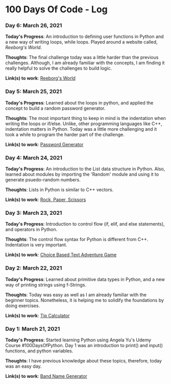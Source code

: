 # 100 Days Of Code - Log

### Day 6: March 26, 2021

**Today's Progress**: An introduction to defining user functions in Python and a new way of writing loops, while loops. Played around a website called, _Reeborg's World_.

**Thoughts**: The final challenge today was a little harder than the previous challenges. Although, I am already familiar with the concepts, I am finding it really helpful to solve the challenges to build logic.

**Link(s) to work**: [Reeborg's World](https://reeborg.ca/reeborg.html?lang=en&mode=python&menu=worlds%2Fmenus%2Freeborg_intro_en.json&name=Maze&url=worlds%2Ftutorial_en%2Fmaze1.json)

### Day 5: March 25, 2021

**Today's Progress**: Learned about the loops in python, and applied the concept to build a random password generator.

**Thoughts**: The most important thing to keep in mind is the indentation when writing the loops or if/else. Unlike, other programming languages like C++, indentation matters in Python. Today was a little more challenging and it took a while to program the harder part of the challenge.

**Link(s) to work**: [Password Generator](https://replit.com/@HarshitSainiii/password-generator)

### Day 4: March 24, 2021

**Today's Progress**: An introduction to the List data structure in Python. Also, learned about modules by importing the 'Random' module and using it to generate psuedo-random numbers.

**Thoughts**: Lists in Python is similar to C++ vectors.

**Link(s) to work**: [Rock, Paper, Scissors](https://replit.com/@HarshitSainiii/rock-paper-scissors)

### Day 3: March 23, 2021

**Today's Progress**: Introduction to control flow (if, elif, and else statements), and operators in Python.

**Thoughts**: The control flow syntax for Python is different from C++. Indentation is very important.

**Link(s) to work**: [Choice Based Text Adventure Game](https://replit.com/@HarshitSainiii/treasure-island)

### Day 2: March 22, 2021

**Today's Progress**: Learned about primitive data types in Python, and a new way of printing strings using f-Strings.

**Thoughts**: Today was easy as well as I am already familiar with the beginner topics. Nonetheless, it is helping me to solidify the foundations by doing exercises.

**Link(s) to work**: [Tip Calculator](https://replit.com/@HarshitSainiii/tip-calculator)

### Day 1: March 21, 2021

**Today's Progress**: Started learning Python using Angela Yu's Udemy Course #100DaysOfPython. Day 1 was an introduction to print() and input() functions, and python variables.

**Thoughts**: I have previous knowledge about these topics, therefore, today was an easy day.

**Link(s) to work**: [Band Name Generator](https://replit.com/@HarshitSainiii/band-name-generator)

<!-- ### Day 0: February 30, 2016 (Example 1)
##### (delete me or comment me out)

**Today's Progress**: Fixed CSS, worked on canvas functionality for the app.

**Thoughts:** I really struggled with CSS, but, overall, I feel like I am slowly getting better at it. Canvas is still new for me, but I managed to figure out some basic functionality.

**Link to work:** [Calculator App](http://www.example.com)

### Day 0: February 30, 2016 (Example 2)
##### (delete me or comment me out)

**Today's Progress**: Fixed CSS, worked on canvas functionality for the app.

**Thoughts**: I really struggled with CSS, but, overall, I feel like I am slowly getting better at it. Canvas is still new for me, but I managed to figure out some basic functionality.

**Link(s) to work**: [Calculator App](http://www.example.com)


### Day 1: June 27, Monday

**Today's Progress**: I've gone through many exercises on FreeCodeCamp.

**Thoughts** I've recently started coding, and it's a great feeling when I finally solve an algorithm challenge after a lot of attempts and hours spent.

**Link(s) to work**

1. [Find the Longest Word in a String](https://www.freecodecamp.com/challenges/find-the-longest-word-in-a-string)
2. [Title Case a Sentence](https://www.freecodecamp.com/challenges/title-case-a-sentence)
-->

